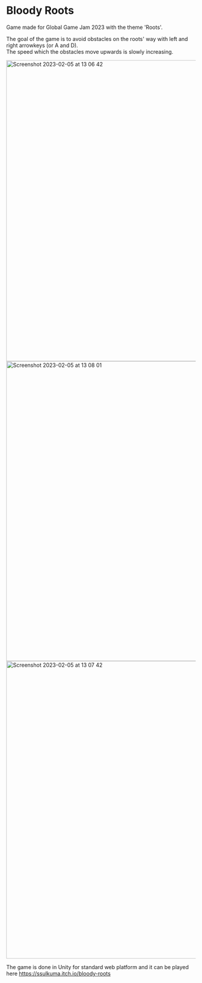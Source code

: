 # Bloody Roots
Game made for Global Game Jam 2023 with the theme 'Roots'. 

The goal of the game is to avoid obstacles on the roots' way with left and right arrowkeys (or A and D). </br>
The speed which the obstacles move upwards is slowly increasing.

<img width="798" alt="Screenshot 2023-02-05 at 13 06 42" src="https://user-images.githubusercontent.com/95386916/217892714-55721c85-ec88-4ebd-97be-198d97a775db.png">
<img width="795" alt="Screenshot 2023-02-05 at 13 08 01" src="https://user-images.githubusercontent.com/95386916/217892743-d6aea576-b061-4574-ad44-9193ed316501.png">
<img width="789" alt="Screenshot 2023-02-05 at 13 07 42" src="https://user-images.githubusercontent.com/95386916/217892776-b5677dce-cd3b-4cfa-a21b-d3d44fbca5fd.png">

The game is done in Unity for standard web platform and it can be played here https://ssulkuma.itch.io/bloody-roots
